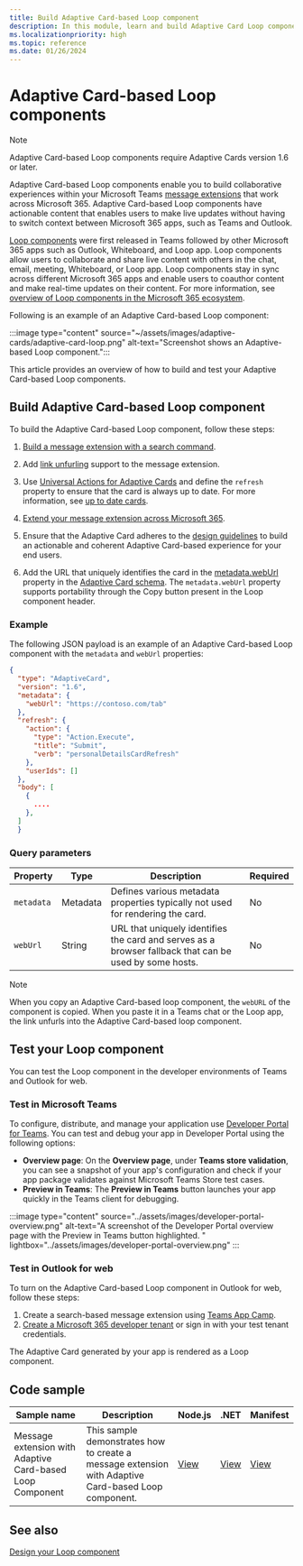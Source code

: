 ```yaml
---
title: Build Adaptive Card-based Loop component
description: In this module, learn and build Adaptive Card Loop components.
ms.localizationpriority: high
ms.topic: reference
ms.date: 01/26/2024
---
```


# Adaptive Card-based Loop components

> [!NOTE]
> Adaptive Card-based Loop components require Adaptive Cards version 1.6 or later.

Adaptive Card-based Loop components enable you to build collaborative experiences within your Microsoft Teams [message extensions](../messaging-extensions/what-are-messaging-extensions.md) that work across Microsoft 365. Adaptive Card-based Loop components have actionable content that enables users to make live updates without having to switch context between Microsoft 365 apps, such as Teams and Outlook.

[Loop components](https://support.microsoft.com/office/first-things-to-know-about-loop-components-in-microsoft-teams-ee2a584b-5785-4dd6-8a2d-956131a29c81) were first released in Teams followed by other Microsoft 365 apps such as Outlook, Whiteboard, and Loop app. Loop components allow users to collaborate and share live content with others in the chat, email, meeting, Whiteboard, or Loop app. Loop components stay in sync across different Microsoft 365 apps and enable users to coauthor content and make real-time updates on their content. For more information, see [overview of Loop components in the Microsoft 365 ecosystem](/microsoft-365/loop/loop-components-teams).

Following is an example of an Adaptive Card-based Loop component:

:::image type="content" source="~/assets/images/adaptive-cards/adaptive-card-loop.png" alt-text="Screenshot shows an Adaptive-based Loop component.":::

This article provides an overview of how to build and test your Adaptive Card-based Loop components.

## Build Adaptive Card-based Loop component

To build the Adaptive Card-based Loop component, follow these steps:

1. [Build a message extension with a search command](../messaging-extensions/what-are-messaging-extensions.md).

1. Add [link unfurling](../messaging-extensions/how-to/link-unfurling.md) support to the message extension.

1. Use [Universal Actions for Adaptive Cards](../task-modules-and-cards/cards/Universal-actions-for-adaptive-cards/Work-with-Universal-Actions-for-Adaptive-Cards.md) and define the `refresh` property to ensure that the card is always up to date. For more information, see [up to date cards](../task-modules-and-cards/cards/Universal-actions-for-adaptive-cards/Up-To-Date-Views.md).

1. [Extend your message extension across Microsoft 365](extend-m365-teams-message-extension.md).

1. Ensure that the Adaptive Card adheres to the [design guidelines](design-loop-components.md) to build an actionable and coherent Adaptive Card-based experience for your end users.

1. Add the URL that uniquely identifies the card in the [metadata.webUrl](https://adaptivecards.io/explorer/Metadata.html) property in the [Adaptive Card schema](https://adaptivecards.io/explorer/). The `metadata.webUrl` property supports portability through the Copy button present in the Loop component header.

### Example

The following JSON payload is an example of an Adaptive Card-based Loop component with the `metadata` and `webUrl` properties:

```json
{
  "type": "AdaptiveCard",
  "version": "1.6",
  "metadata": {
    "webUrl": "https://contoso.com/tab"
  },
  "refresh": {
    "action": {
      "type": "Action.Execute",
      "title": "Submit",
      "verb": "personalDetailsCardRefresh"
    },
    "userIds": []
  },
  "body": [
    {
      ....
    },
  ]
  }
```

### Query parameters

|Property|Type|Description|Required|
|---|---|---|---|
| `metadata`| Metadata | Defines various metadata properties typically not used for rendering the card. | No |
| `webUrl` | String | URL that uniquely identifies the card and serves as a browser fallback that can be used by some hosts.| No |

> [!NOTE]
> When you copy an Adaptive Card-based loop component, the `webURL` of the component is copied. When you paste it in a Teams chat or the Loop app, the link unfurls into the Adaptive Card-based loop component.

## Test your Loop component

You can test the Loop component in the developer environments of Teams and Outlook for web.

### Test in Microsoft Teams

To configure, distribute, and manage your application use [Developer Portal for Teams](../concepts/build-and-test/teams-developer-portal.md). You can test and debug your app in Developer Portal using the following options:

* **Overview page**: On the **Overview page**, under **Teams store validation**, you can see a snapshot of your app's configuration and check if your app package validates against Microsoft Teams Store test cases.
* **Preview in Teams**: The **Preview in Teams** button launches your app quickly in the Teams client for debugging.

:::image type="content" source="../assets/images/developer-portal-overview.png" alt-text="A screenshot of the Developer Portal overview page with the Preview in Teams button highlighted. " lightbox="../assets/images/developer-portal-overview.png" :::

### Test in Outlook for web

To turn on the Adaptive Card-based Loop component in Outlook for web, follow these steps:

1. Create a search-based message extension using [Teams App Camp](https://microsoft.github.io/app-camp/).
1. [Create a Microsoft 365 developer tenant](https://developer.microsoft.com/microsoft-365/dev-program) or sign in with your test tenant credentials.

The Adaptive Card generated by your app is rendered as a Loop component.

## Code sample

|**Sample name** | **Description** | **Node.js** | **.NET** | **Manifest** |
|----------------|-----------------|--------------|--------------|--------------|
| Message extension with Adaptive Card-based Loop Component | This sample demonstrates how to create a message extension with Adaptive Card-based Loop component.|[View](https://github.com/OfficeDev/Microsoft-Teams-Samples/tree/main/samples/msgext-unfurling-ac-loop-components/nodejs)| [View](https://github.com/OfficeDev/Microsoft-Teams-Samples/tree/main/samples/msgext-unfurling-ac-loop-components/csharp) | [View](https://github.com/OfficeDev/Microsoft-Teams-Samples/blob/main/samples/msgext-unfurling-ac-loop-components/nodejs/demo-manifest/msgext-unfurling-ac-loop-components.zip) |

## See also

[Design your Loop component](design-loop-components.md)
